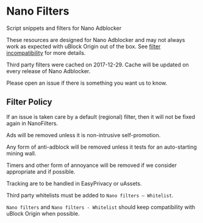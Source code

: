 # Nano Filters

Script snippets and filters for Nano Adblocker

These resources are designed for Nano Adblocker and may not always work as expected with uBlock Origin out of the box. 
See [filter incompatibility](https://github.com/NanoAdblocker/NanoCore/blob/master/Notes/FilterIncompatibility.MD) for more details. 

Third party filters were cached on 2017-12-29. Cache will be updated on every 
release of Nano Adblocker. 

Please open an issue if there is something you want us to know. 

## Filter Policy

If an issue is taken care by a default (regional) filter, then it will not be fixed again in NanoFilters. 

Ads will be removed unless it is non-intrusive self-promotion. 

Any form of anti-adblock will be removed unless it tests for an auto-starting mining wall. 

Timers and other form of annoyance will be removed if we consider appropriate and if possible. 

Tracking are to be handled in EasyPrivacy or uAssets. 

Third party whitelists must be added to `Nano filters – Whitelist`. 

`Nano filters` and `Nano filters - Whitelist` should keep compatibility with uBlock Origin when possible. 
